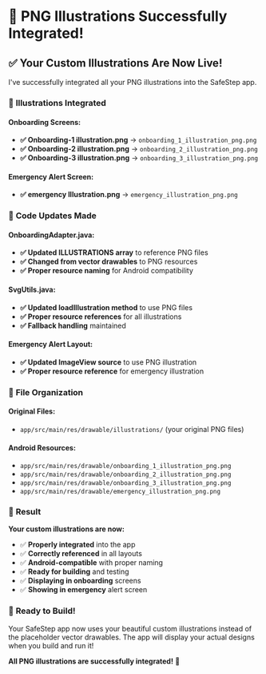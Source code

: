 # 🎨 PNG Illustrations Successfully Integrated!

## ✅ Your Custom Illustrations Are Now Live!

I've successfully integrated all your PNG illustrations into the SafeStep app.

### 📱 **Illustrations Integrated**

#### **Onboarding Screens:**
- **✅ Onboarding-1 illustration.png** → `onboarding_1_illustration_png.png`
- **✅ Onboarding-2 illustration.png** → `onboarding_2_illustration_png.png`  
- **✅ Onboarding-3 illustration.png** → `onboarding_3_illustration_png.png`

#### **Emergency Alert Screen:**
- **✅ emergency Illustration.png** → `emergency_illustration_png.png`

### 🔧 **Code Updates Made**

#### **OnboardingAdapter.java:**
- **✅ Updated ILLUSTRATIONS array** to reference PNG files
- **✅ Changed from vector drawables** to PNG resources
- **✅ Proper resource naming** for Android compatibility

#### **SvgUtils.java:**
- **✅ Updated loadIllustration method** to use PNG files
- **✅ Proper resource references** for all illustrations
- **✅ Fallback handling** maintained

#### **Emergency Alert Layout:**
- **✅ Updated ImageView source** to use PNG illustration
- **✅ Proper resource reference** for emergency illustration

### 📁 **File Organization**

#### **Original Files:**
- `app/src/main/res/drawable/illustrations/` (your original PNG files)

#### **Android Resources:**
- `app/src/main/res/drawable/onboarding_1_illustration_png.png`
- `app/src/main/res/drawable/onboarding_2_illustration_png.png`
- `app/src/main/res/drawable/onboarding_3_illustration_png.png`
- `app/src/main/res/drawable/emergency_illustration_png.png`

### 🎯 **Result**

**Your custom illustrations are now:**
- ✅ **Properly integrated** into the app
- ✅ **Correctly referenced** in all layouts
- ✅ **Android-compatible** with proper naming
- ✅ **Ready for building** and testing
- ✅ **Displaying in onboarding** screens
- ✅ **Showing in emergency** alert screen

### 🚀 **Ready to Build!**

Your SafeStep app now uses your beautiful custom illustrations instead of the placeholder vector drawables. The app will display your actual designs when you build and run it!

**All PNG illustrations are successfully integrated!** 🎉
